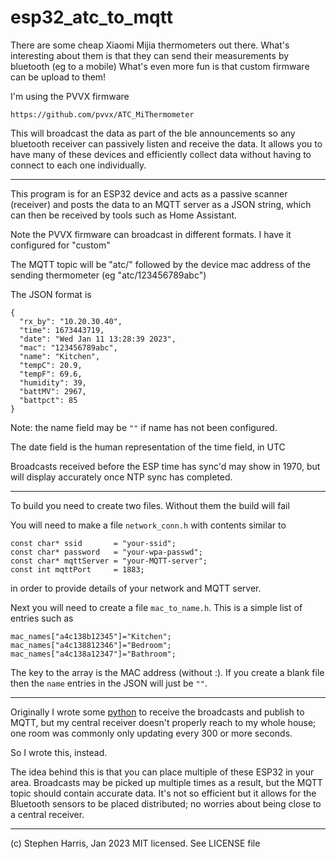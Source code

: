 # esp32_atc_to_mqtt

There are some cheap Xiaomi Mijia thermometers out there.
What's interesting about them is that they can send their
measurements by bluetooth (eg to a mobile)
What's even more fun is that custom firmware can be upload
to them!

I'm using the PVVX firmware

    https://github.com/pvvx/ATC_MiThermometer

This will broadcast the data as part of the ble announcements
so any bluetooth receiver can passively listen and receive the
data.  It allows you to have many of these devices and efficiently
collect data without having to connect to each one individually.

---

This program is for an ESP32 device and acts as a passive scanner
(receiver) and posts the data to an MQTT server as a JSON string, which
can then be received by tools such as Home Assistant.

Note the PVVX firmware can broadcast in different formats.  I have it
configured for "custom"

The MQTT topic will be "atc/" followed by the device mac address of
the sending thermometer (eg "atc/123456789abc")

The JSON format is

    {
      "rx_by": "10.20.30.40",
      "time": 1673443719,
      "date": "Wed Jan 11 13:28:39 2023",
      "mac": "123456789abc",
      "name": "Kitchen",
      "tempC": 20.9,
      "tempF": 69.6,
      "humidity": 39,
      "battMV": 2967,
      "battpct": 85
    }

Note: the name field may be `""` if name has not been configured.

The date field is the human representation of the time field, in UTC

Broadcasts received before the ESP time has sync'd may show in 1970, but
will display accurately once NTP sync has completed.

---

To build you need to create two files.  Without them the build will
fail

You will need to make a file `network_conn.h` with contents similar to

    const char* ssid       = "your-ssid";
    const char* password   = "your-wpa-passwd";
    const char* mqttServer = "your-MQTT-server";
    const int mqttPort     = 1883;

in order to provide details of your network and MQTT server.

Next you will need to create a file `mac_to_name.h`.  This is a simple
list of entries such as

    mac_names["a4c138b12345"]="Kitchen";
    mac_names["a4c138812346"]="Bedroom";
    mac_names["a4c138a12347"]="Bathroom";

The key to the array is the MAC address (without :).  If you create a
blank file then the `name` entries in the JSON will just be `""`.

---

Originally I wrote some [python](https://github.com/sweharris/atc_to_mqtt)
to receive the broadcasts and publish to MQTT, but my central receiver
doesn't properly reach to my whole house; one room was commonly only
updating every 300 or more seconds.

So I wrote this, instead.

The idea behind this is that you can place multiple of these ESP32 in
your area.  Broadcasts may be picked up multiple times as a result,
but the MQTT topic should contain accurate data.  It's not so efficient
but it allows for the Bluetooth sensors to be placed distributed; no
worries about being close to a central receiver.

---

(c) Stephen Harris, Jan 2023
MIT licensed.  See LICENSE file
